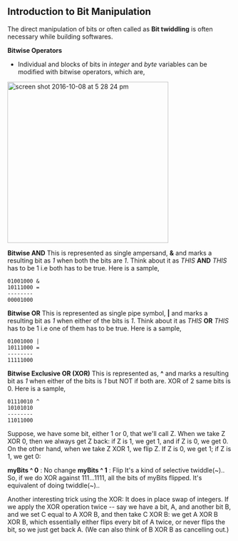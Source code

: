 ## Introduction to Bit Manipulation

The direct manipulation of bits or often called as **Bit twiddling** is often necessary while building softwares.

**Bitwise Operators**
- Individual and blocks of bits in _integer_ and _byte_ variables can be modified with bitwise operators, which are, 

<img width="361" alt="screen shot 2016-10-08 at 5 28 24 pm" src="https://cloud.githubusercontent.com/assets/3439029/19216713/aee07c52-8d7c-11e6-8e7a-7af27705be7a.png">

**Bitwise AND**
This is represented as single ampersand, **&** and marks a resulting bit as _1_ when both the bits are _1_. Think about it as _THIS_ **AND** _THIS_ has to be 1 i.e both has to be true. Here is a sample, 
```
01001000 & 
10111000 = 
--------
00001000
```

**Bitwise OR**
This is represented as single pipe symbol, **|** and marks a resulting bit as _1_ when either of the bits is _1_. Think about it as _THIS_ **OR** _THIS_ has to be 1 i.e one of them has to be true. Here is a sample, 
```
01001000 | 
10111000 = 
--------
11111000
```

**Bitwise Exclusive OR (XOR)**
This is represented as, **^** and marks a resulting bit as _1_ when either of the bits is _1_ but NOT if both are. XOR of 2 same bits is 0. Here is a sample, 
```
01110010 ^
10101010 
--------
11011000
```
Suppose, we have some bit, either 1 or 0, that we'll call Z. When we take Z XOR 0, then we always get Z back: if Z is 1, we get 1, and if Z is 0, we get 0. On the other hand, when we take Z XOR 1, we flip Z. If Z is 0, we get 1; if Z is 1, we get 0:

**myBits ^ 0** : No change
**myBits ^ 1** : Flip 
It's a kind of selective twiddle(~)..
So, if we do XOR against 111...1111, all the bits of myBits flipped. It's equivalent of doing twiddle(~)..

Another interesting trick using the XOR: It does in place swap of integers.
If we apply the XOR operation twice -- say we have a bit, A, and another bit B, and we set C equal to A XOR B, and then take C XOR B: we get A XOR B XOR B, which essentially either flips every bit of A twice, or never flips the bit, so we just get back A. (We can also think of B XOR B as cancelling out.) 
